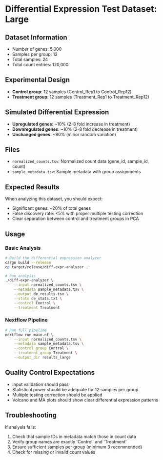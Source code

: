 # Differential Expression Test Dataset: Large

## Dataset Information
- Number of genes: 5,000
- Samples per group: 12
- Total samples: 24
- Total count entries: 120,000

## Experimental Design
- **Control group**: 12 samples (Control_Rep1 to Control_Rep12)
- **Treatment group**: 12 samples (Treatment_Rep1 to Treatment_Rep12)

## Simulated Differential Expression
- **Upregulated genes**: ~10% (2-8 fold increase in treatment)
- **Downregulated genes**: ~10% (2-8 fold decrease in treatment)
- **Unchanged genes**: ~80% (minor random variation)

## Files
- `normalized_counts.tsv`: Normalized count data (gene_id, sample_id, count)
- `sample_metadata.tsv`: Sample metadata with group assignments

## Expected Results
When analyzing this dataset, you should expect:
- Significant genes: ~20% of total genes
- False discovery rate: <5% with proper multiple testing correction
- Clear separation between control and treatment groups in PCA

## Usage

### Basic Analysis
```bash
# Build the differential expression analyzer
cargo build --release
cp target/release/diff-expr-analyzer .

# Run analysis
./diff-expr-analyzer \
    --input normalized_counts.tsv \
    --metadata sample_metadata.tsv \
    --output de_results.tsv \
    --stats de_stats.txt \
    --control Control \
    --treatment Treatment
```

### Nextflow Pipeline
```bash
# Run full pipeline
nextflow run main.nf \
    --input normalized_counts.tsv \
    --metadata sample_metadata.tsv \
    --control_group Control \
    --treatment_group Treatment \
    --output_dir results_large
```

## Quality Control Expectations
- Input validation should pass
- Statistical power should be adequate for 12 samples per group
- Multiple testing correction should be applied
- Volcano and MA plots should show clear differential expression patterns

## Troubleshooting
If analysis fails:
1. Check that sample IDs in metadata match those in count data
2. Verify group names are exactly 'Control' and 'Treatment'
3. Ensure sufficient samples per group (minimum 3 recommended)
4. Check for missing or invalid count values
